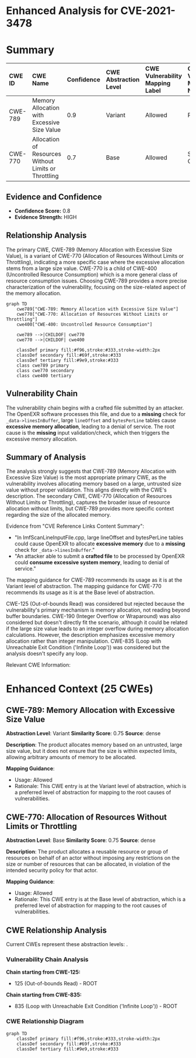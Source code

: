 # Enhanced Analysis for CVE-2021-3478

# Summary
| CWE ID    | CWE Name                                        | Confidence | CWE Abstraction Level | CWE Vulnerability Mapping Label | CWE-Vulnerability Mapping Notes |
| :--------- | :---------------------------------------------- | :--------- | :---------------------- | :------------------------------ | :------------------------------ |
| CWE-789   | Memory Allocation with Excessive Size Value   | 0.9        | Variant                 | Allowed                         | Primary CWE                     |
| CWE-770   | Allocation of Resources Without Limits or Throttling | 0.7        | Base                    | Allowed                         | Secondary Candidate             |

## Evidence and Confidence

*   **Confidence Score:** 0.8
*   **Evidence Strength:** HIGH

## Relationship Analysis
The primary CWE, CWE-789 (Memory Allocation with Excessive Size Value), is a variant of CWE-770 (Allocation of Resources Without Limits or Throttling), indicating a more specific case where the excessive allocation stems from a large size value. CWE-770 is a child of CWE-400 (Uncontrolled Resource Consumption) which is a more general class of resource consumption issues. Choosing CWE-789 provides a more precise characterization of the vulnerability, focusing on the size-related aspect of the memory allocation.

```mermaid
graph TD
    cwe789["CWE-789: Memory Allocation with Excessive Size Value"]
    cwe770["CWE-770: Allocation of Resources Without Limits or Throttling"]
    cwe400["CWE-400: Uncontrolled Resource Consumption"]

    cwe789 -->|CHILDOF| cwe770
    cwe770 -->|CHILDOF| cwe400
    
    classDef primary fill:#f96,stroke:#333,stroke-width:2px
    classDef secondary fill:#69f,stroke:#333
    classDef tertiary fill:#9e9,stroke:#333
    class cwe789 primary
    class cwe770 secondary
    class cwe400 tertiary
```

## Vulnerability Chain
The vulnerability chain begins with a crafted file submitted by an attacker. The OpenEXR software processes this file, and due to a **missing** check for `_data->linesInBuffer`, large `lineOffset` and `bytesPerLine` tables cause **excessive memory allocation**, leading to a denial of service. The root cause is the **missing** input validation/check, which then triggers the excessive memory allocation.

## Summary of Analysis
The analysis strongly suggests that CWE-789 (Memory Allocation with Excessive Size Value) is the most appropriate primary CWE, as the vulnerability involves allocating memory based on a large, untrusted size value without proper validation. This aligns directly with the CWE's description. The secondary CWE, CWE-770 (Allocation of Resources Without Limits or Throttling), captures the broader issue of resource allocation without limits, but CWE-789 provides more specific context regarding the size of the allocated memory.

Evidence from "CVE Reference Links Content Summary":
-   "In ImfScanLineInputFile.cpp, large lineOffset and bytesPerLine tables could cause OpenEXR to allocate **excessive memory** due to a **missing** check for `_data->linesInBuffer`."
-   "An attacker able to submit a **crafted file** to be processed by OpenEXR could **consume excessive system memory**, leading to denial of service."

The mapping guidance for CWE-789 recommends its usage as it is at the Variant level of abstraction.
The mapping guidance for CWE-770 recommends its usage as it is at the Base level of abstraction.

CWE-125 (Out-of-bounds Read) was considered but rejected because the vulnerability's primary mechanism is memory allocation, not reading beyond buffer boundaries. CWE-190 (Integer Overflow or Wraparound) was also considered but doesn't directly fit the scenario, although it could be related if the large size value leads to an integer overflow during memory allocation calculations. However, the description emphasizes excessive memory allocation rather than integer manipulation. CWE-835 (Loop with Unreachable Exit Condition ('Infinite Loop')) was considered but the analysis doesn't specify any loop.

Relevant CWE Information:

# Enhanced Context (25 CWEs)

## CWE-789: Memory Allocation with Excessive Size Value
**Abstraction Level**: Variant
**Similarity Score**: 0.75
**Source**: dense

**Description**:
The product allocates memory based on an untrusted, large size value, but it does not ensure that the size is within expected limits, allowing arbitrary amounts of memory to be allocated.

**Mapping Guidance**:
- Usage: Allowed
- Rationale: This CWE entry is at the Variant level of abstraction, which is a preferred level of abstraction for mapping to the root causes of vulnerabilities.

## CWE-770: Allocation of Resources Without Limits or Throttling
**Abstraction Level**: Base
**Similarity Score**: 0.75
**Source**: dense

**Description**:
The product allocates a reusable resource or group of resources on behalf of an actor without imposing any restrictions on the size or number of resources that can be allocated, in violation of the intended security policy for that actor.

**Mapping Guidance**:
- Usage: Allowed
- Rationale: This CWE entry is at the Base level of abstraction, which is a preferred level of abstraction for mapping to the root causes of vulnerabilities.


## CWE Relationship Analysis

Current CWEs represent these abstraction levels: .


### Vulnerability Chain Analysis

**Chain starting from CWE-125:**
- 125 (Out-of-bounds Read) - ROOT


**Chain starting from CWE-835:**
- 835 (Loop with Unreachable Exit Condition ('Infinite Loop')) - ROOT



### CWE Relationship Diagram

```mermaid
graph TD
    classDef primary fill:#f96,stroke:#333,stroke-width:2px
    classDef secondary fill:#69f,stroke:#333
    classDef tertiary fill:#9e9,stroke:#333
```